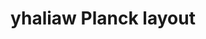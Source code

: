 ---
layout: layouts/keymapdb_entry.njk
OS: []
keymap_author: yhaliaw
firmware: QMK
hasHomeRowMods: False
hasLetterOnThumb: False
hasVerticalCombos: False
thumb: https://i.imgur.com/HvYva64.png
imageDate: idk
keyCount: 48
keyboard: Planck
languages: ['English']
layerCount: 4
title: "yhaliaw Planck layout"
split: False
stagger: ortholinear
summary: 
keymap_url: https://github.com/yhaliaw/qmk_firmware/tree/master/keyboards/planck/keymaps/yhaliaw
writeup: https://github.com/yhaliaw/qmk_firmware/tree/master/keyboards/planck/keymaps/yhaliaw/readme.md
---